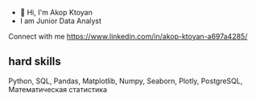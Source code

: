 - 👋 Hi, I'm Akop Ktoyan
- I am Junior Data Analyst 


Connect with me 
https://www.linkedin.com/in/akop-ktoyan-a697a4285/ 

## hard skills 
Python, SQL, Pandas, Matplotlib, Numpy, Seaborn, Plotly, PostgreSQL, Математическая статистика 

